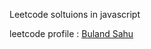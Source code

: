 Leetcode soltuions in javascript

leetcode profile : [Buland Sahu](https://leetcode.com/u/bulandsahu94/)